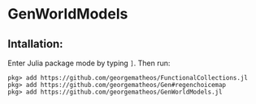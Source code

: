 # GenWorldModels

## Intallation:
Enter Julia package mode by typing `]`.  Then run:
```
pkg> add https://github.com/georgematheos/FunctionalCollections.jl
pkg> add https://github.com/georgematheos/Gen#regenchoicemap
pkg> add https://github.com/georgematheos/GenWorldModels.jl
```
